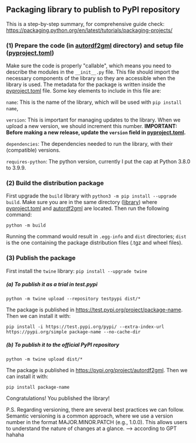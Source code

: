 ## Packaging library to publish to PyPI repository

This is a step-by-step summary, for comprehensive guide check: https://packaging.python.org/en/latest/tutorials/packaging-projects/


### (1) Prepare the code (in [autordf2gml](./autordf2gml) directory) and setup file ([pyproject.toml](./pyproject.toml))
Make sure the code is properly "callable", which means you need to describe the modules in the ``__init__.py`` file. This file should import the necessary components of the library so they are accessible when the library is used. The metadata for the package is written inside the [pyproject.toml](./pyproject.toml) file. Some key elements to include in this file are: 

``name``: This is the name of the library, which will be used with ``pip install name``,

``version``: This is important for managing updates to the library. When we upload a new version, we should increment this number. **IMPORTANT: Before making a new release, update the ``version`` field in [pyproject.toml](./pyproject.toml).**

``dependencies``: The dependencies needed to run the library, with their (compatible) versions.

``requires-python``: The python version, currently I put the cap at Python 3.8.0 to 3.9.9.

### (2) Build the distribution package

First upgrade the ``build`` library with ``python3 -m pip install --upgrade build``. Make sure you are in the same directory ([library](../library)) where [pyproject.toml](./pyproject.toml) and [autordf2gml](./autordf2gml) are located. Then run the following command:

``python -m build``

Running the command would result in ``.egg-info`` and ``dist`` directories; ``dist`` is the one containing the package distribution files (.tgz and wheel files).

### (3) Publish the package

First install the ``twine`` library: ``pip install --upgrade twine`` 

##### (a) To publish it as a trial in test.pypi

``python -m twine upload --repository testpypi dist/*``

The package is published in https://test.pypi.org/project/package-name. Then we can install it with: 

``pip install -i https://test.pypi.org/pypi/ --extra-index-url https://pypi.org/simple package-name --no-cache-dir``

##### (b) To publish it to the official PyPI repository

``python -m twine upload dist/*``

The package is published in https://pypi.org/project/autordf2gml. Then we can install it with: 

``pip install package-name``

Congratulations! You published the library!

P.S. Regarding versioning, there are several best practices we can follow. Semantic versioning is a common approach, where we use a version number in the format MAJOR.MINOR.PATCH (e.g., 1.0.0). This allows users to understand the nature of changes at a glance. --> according to GPT hahaha

